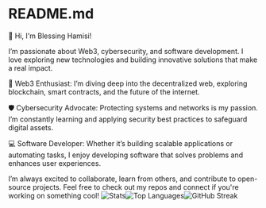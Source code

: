 # README.md
👋 Hi, I'm Blessing Hamisi!

I’m passionate about Web3, cybersecurity, and software development. I love exploring new technologies and building innovative solutions that make a real impact.

🚀 Web3 Enthusiast: I’m diving deep into the decentralized web, exploring blockchain, smart contracts, and the future of the internet.

🛡️ Cybersecurity Advocate: Protecting systems and networks is my passion. I’m constantly learning and applying security best practices to safeguard digital assets.

💻 Software Developer: Whether it’s building scalable applications or automating tasks, I enjoy developing software that solves problems and enhances user experiences.

I’m always excited to collaborate, learn from others, and contribute to open-source projects. Feel free to check out my repos and connect if you're working on something cool!
![Stats](https://github-readme-stats.vercel.app/api?username=yourusername&show_icons=true&theme=dark)![Top Languages](https://github-readme-stats.vercel.app/api/top-langs/?username=yourusername&layout=compact&theme=dark)![GitHub Streak](https://github-readme-streak-stats.herokuapp.com/?user=yourusername&theme=dark)


